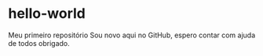 # hello-world
Meu primeiro repositório
Sou novo aqui no  GitHub, espero contar com ajuda de todos obrigado.
